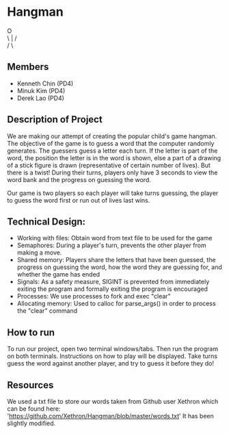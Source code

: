 # Hangman
  O  
\ | /  
 / \  


## Members 
- Kenneth Chin (PD4)
- Minuk Kim  (PD4)
- Derek Lao  (PD4)

## Description of Project  
We are making our attempt of creating the popular child's game hangman.
The objective of the game is to guess a word that the computer randomly generates. The
guessers guess a letter each turn. If the letter is part of the word, the
position the letter is in the word is shown, else a part of a drawing of a stick
figure is drawn (representative of certain number of lives). 
But there is a twist! During their turns, players only have 3 seconds to
view the word bank and the progress on guessing the word.

Our game is two players so each player will take turns guessing, the player to guess 
the word first or run out of lives last wins.

## Technical Design:
- Working with files: Obtain word from text file to be used for the game
- Semaphores: During a player's turn, prevents the other player from making a move.
- Shared memory: Players share the letters that have been guessed, the progress on guessing the word, 
how the word they are guessing for, and whether the game has ended
- Signals: As a safety measure, SIGINT is prevented from immediately exiting the program and
formally exiting the program is encouraged
- Processes: We use processes to fork and exec "clear"
- Allocating memory: Used to calloc for parse_args() in order to process the "clear" command


## How to run
To run our project, open two terminal windows/tabs. Then run the program on both
terminals. Instructions on how to play will be displayed. Take turns guess the
word against another player, and try to guess it before they do!


## Resources
We used a txt file to store our words taken from Github user Xethron which can be found here:  
'https://github.com/Xethron/Hangman/blob/master/words.txt'
It has been slightly modified.
